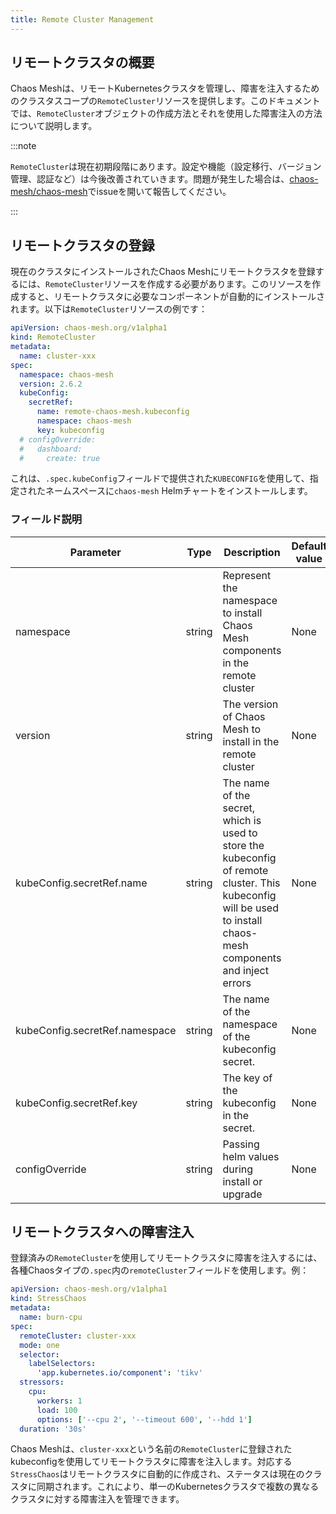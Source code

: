 ```yaml
---
title: Remote Cluster Management
---
```


## リモートクラスタの概要

Chaos Meshは、リモートKubernetesクラスタを管理し、障害を注入するためのクラスタスコープの`RemoteCluster`リソースを提供します。このドキュメントでは、`RemoteCluster`オブジェクトの作成方法とそれを使用した障害注入の方法について説明します。

:::note

`RemoteCluster`は現在初期段階にあります。設定や機能（設定移行、バージョン管理、認証など）は今後改善されていきます。問題が発生した場合は、[chaos-mesh/chaos-mesh](https://github.com/chaos-mesh/chaos-mesh)でissueを開いて報告してください。

:::

## リモートクラスタの登録

現在のクラスタにインストールされたChaos Meshにリモートクラスタを登録するには、`RemoteCluster`リソースを作成する必要があります。このリソースを作成すると、リモートクラスタに必要なコンポーネントが自動的にインストールされます。以下は`RemoteCluster`リソースの例です：

```yaml
apiVersion: chaos-mesh.org/v1alpha1
kind: RemoteCluster
metadata:
  name: cluster-xxx
spec:
  namespace: chaos-mesh
  version: 2.6.2
  kubeConfig:
    secretRef:
      name: remote-chaos-mesh.kubeconfig
      namespace: chaos-mesh
      key: kubeconfig
  # configOverride:
  #   dashboard:
  #     create: true
```

これは、`.spec.kubeConfig`フィールドで提供された`KUBECONFIG`を使用して、指定されたネームスペースに`chaos-mesh` Helmチャートをインストールします。

### フィールド説明

| Parameter | Type | Description | Default value | Required | Example |
| --- | --- | --- | --- | --- | --- |
| namespace | string | Represent the namespace to install Chaos Mesh components in the remote cluster | None | Yes | chaos-mesh |
| version | string | The version of Chaos Mesh to install in the remote cluster | None | Yes | 2.6.2 |
| kubeConfig.secretRef.name | string | The name of the secret, which is used to store the kubeconfig of remote cluster. This kubeconfig will be used to install chaos-mesh components and inject errors | None | Yes | `remote-chaos-mesh.kubeconfig` |
| kubeConfig.secretRef.namespace | string | The name of the namespace of the kubeconfig secret. | None | Yes | `default` |
| kubeConfig.secretRef.key | string | The key of the kubeconfig in the secret. | None | Yes | `kubeconfig` |
| configOverride | string | Passing helm values during install or upgrade | None | No | `{"dashboard":{"create":true}}` |

## リモートクラスタへの障害注入

登録済みの`RemoteCluster`を使用してリモートクラスタに障害を注入するには、各種Chaosタイプの`.spec`内の`remoteCluster`フィールドを使用します。例：

```yaml
apiVersion: chaos-mesh.org/v1alpha1
kind: StressChaos
metadata:
  name: burn-cpu
spec:
  remoteCluster: cluster-xxx
  mode: one
  selector:
    labelSelectors:
      'app.kubernetes.io/component': 'tikv'
  stressors:
    cpu:
      workers: 1
      load: 100
      options: ['--cpu 2', '--timeout 600', '--hdd 1']
  duration: '30s'
```

Chaos Meshは、`cluster-xxx`という名前の`RemoteCluster`に登録されたkubeconfigを使用してリモートクラスタに障害を注入します。対応する`StressChaos`はリモートクラスタに自動的に作成され、ステータスは現在のクラスタに同期されます。これにより、単一のKubernetesクラスタで複数の異なるクラスタに対する障害注入を管理できます。